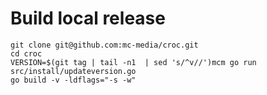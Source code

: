 Build local release
===================

```
git clone git@github.com:mc-media/croc.git
cd croc
VERSION=$(git tag | tail -n1  | sed 's/^v//')mcm go run src/install/updateversion.go
go build -v -ldflags="-s -w"
```
